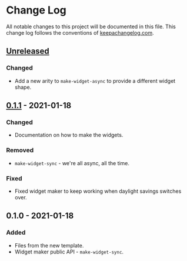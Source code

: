# Change Log
All notable changes to this project will be documented in this file. This change log follows the conventions of [keepachangelog.com](http://keepachangelog.com/).

## [Unreleased]
### Changed
- Add a new arity to `make-widget-async` to provide a different widget shape.

## [0.1.1] - 2021-01-18
### Changed
- Documentation on how to make the widgets.

### Removed
- `make-widget-sync` - we're all async, all the time.

### Fixed
- Fixed widget maker to keep working when daylight savings switches over.

## 0.1.0 - 2021-01-18
### Added
- Files from the new template.
- Widget maker public API - `make-widget-sync`.

[Unreleased]: https://github.com/your-name/http-sandbox/compare/0.1.1...HEAD
[0.1.1]: https://github.com/your-name/http-sandbox/compare/0.1.0...0.1.1
